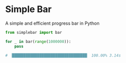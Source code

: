 # Simple Bar

A simple and efficient progress bar in Python

```python
from simplebar import bar

for _ in bar(range(1000000)):
    pass

# ▕█████████████████████████████████▏ 100.00% 3.14s
```